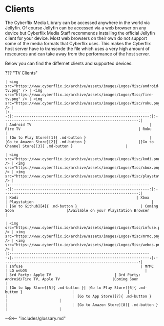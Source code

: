 # Clients
The Cyberflix Media Library can be accessed anywhere in the world via Jellyfin. Of course Jellyfin can be accessed via a web browser on any device but Cyberflix Media Staff recommends installing the official Jellyfin client for your device. Most web browsers on their own do not support some of the media formats that Cyberflix uses. This makes the Cyberflix host server have to transcode the file which uses a very high amount of rescources and can take away from the performance of the host server.

Below you can find the differnet clients and supported devices.

??? "TV Clients"

    | <img src="https://www.cyberflix.io/archive/assets/images/Logos/Misc/android-tv.png" /> | <img src="https://www.cyberflix.io/archive/assets/images/Logos/Misc/fire-tv.png" /> | <img src="https://www.cyberflix.io/archive/assets/images/Logos/Misc/roku.png" /> |
    |:-----------------------------------------------------------------:|:--------------------------------------------------------------:|:--------------------------------------------------------------:|
    | Android TV                                                      | Fire TV                                                      | Roku                                                      |
    | [Go to Play Store][1]{ .md-button }                             | [Go to Amazon Store][2]{ .md-button }                        |[Go to Channel Store][3]{ .md-button }                        |
    
    | <img src="https://www.cyberflix.io/archive/assets/images/Logos/Misc/kodi.png" /> | <img src="https://www.cyberflix.io/archive/assets/images/Logos/Misc/xbox.png" /> | <img src="https://www.cyberflix.io/archive/assets/images/Logos/Misc/playstation.png" /> |
    |:-----------------------------------------------------------------:|:--------------------------------------------------------------:|:--------------------------------------------------------------:|
    | Kodi                                                      | Xbox                                                      | Playstation                                                      |
    | [Go to Github][4]{ .md-button }                             | Coming Soon                        |Available on your Playstation Browser                        |
    
    | <img src="https://www.cyberflix.io/archive/assets/images/Logos/Misc/infuse.png" /> | <img src="https://www.cyberflix.io/archive/assets/images/Logos/Misc/mrmc.png" /> | <img src="https://www.cyberflix.io/archive/assets/images/Logos/Misc/webos.png" /> |
    |:-----------------------------------------------------------------:|:--------------------------------------------------------------:|:--------------------------------------------------------------:|
    | Infuse                                                      | MrMC                                                      | LG webOS                                                      |
    | 3rd Party: Apple TV                             | 3rd Party: Android/Fire TV, Apple TV                        |Coming Soon                        |
    | [Go to App Store][5]{ .md-button }| [Go to Play Store][6]{ .md-button }                       |                        |
    |                              | [Go to App Store][7]{ .md-button }                        |                        |
    |                              | [Go to Amazon Store][8]{ .md-button }                        |                        |



[1]: https://play.google.com/store/apps/details?id=org.jellyfin.androidtv
[2]: https://www.amazon.com/gp/aw/d/B07TX7Z725
[3]: https://channelstore.roku.com/details/592369/jellyfin
[4]: https://github.com/jellyfin/jellyfin-kodi
[5]: https://apps.apple.com/app/id1136220934?mt=8
[6]: https://play.google.com/store/apps/details?id=tv.mrmc.mrmc
[7]: https://itunes.apple.com/us/app/mrmc/id1059536415?mt=8
[8]: https://www.amazon.com/gp/product/B01ENT3I1Q/ref=mas_pm_mrmc

--8<-- "includes/glossary.md"
